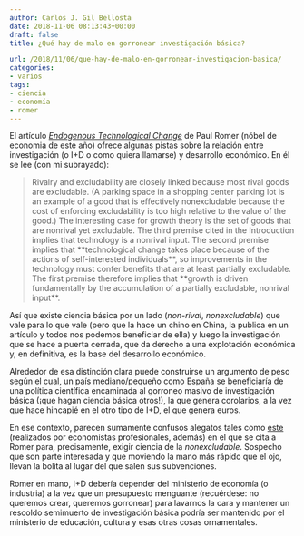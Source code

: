 ```yaml
---
author: Carlos J. Gil Bellosta
date: 2018-11-06 08:13:43+00:00
draft: false
title: ¿Qué hay de malo en gorronear investigación básica?

url: /2018/11/06/que-hay-de-malo-en-gorronear-investigacion-basica/
categories:
- varios
tags:
- ciencia
- economía
- romer
---
```


El artículo [_Endogenous Technological Change_](http://web.stanford.edu/~klenow/Romer_1990.pdf) de Paul Romer (nóbel de economia de este año) ofrece algunas pistas sobre la relación entre investigación (o I+D o como quiera llamarse) y desarrollo económico. En él se lee (con mi subrayado):



<blockquote>Rivalry and excludability are closely linked because most rival goods are excludable. (A parking space in a shopping center parking lot is an example of a good that is effectively nonexcludable because the cost of enforcing excludability is too high relative to the value of the good.) The interesting case for growth theory is the set of goods that are nonrival yet excludable. The third premise cited in the Introduction implies that technology is a nonrival input. The second premise implies that **technological change takes place because of the actions of self-interested individuals**, so improvements in the technology must confer benefits that are at least partially excludable. The first premise therefore implies that **growth is driven fundamentally by the accumulation of a partially excludable, nonrival input**. </blockquote>



Así que existe ciencia básica por un lado (_non-rival_, _nonexcludable_) que vale para lo que vale (pero que la hace un chino en China, la publica en un artículo y todos nos podemos beneficiar de ella) y luego la investigación que se hace a puerta cerrada, que da derecho a una explotación económica y, en definitiva, es la base del desarrollo económico.

Alrededor de esa distinción clara puede construirse un argumento de peso según el cual, un país mediano/pequeño como España se beneficiaría de una política científica encaminada al gorroneo masivo de investigación básica (¡que hagan ciencia básica otros!), la que genera corolarios, a la vez que hace hincapié en el otro tipo de I+D, el que genera euros.

En ese contexto, parecen sumamente confusos alegatos tales como [este](http://nadaesgratis.es/cabrales/es-la-ciencia-un-lujo-prescindible-en-espa%C3%B1a) (realizados por economistas profesionales, además) en el que se cita a Romer para, precisamente, exigir ciencia de la _nonexcludable_. Sospecho que son parte interesada y que moviendo la mano más rápido que el ojo, llevan la bolita al lugar del que salen sus subvenciones.

Romer en mano, I+D debería depender del ministerio de economía (o industria) a la vez que un presupuesto menguante (recuérdese: no queremos crear, queremos gorronear) para lavarnos la cara y mantener un rescoldo semimuerto de investigación básica podría ser mantenido por el ministerio de educación, cultura y esas otras cosas ornamentales.
